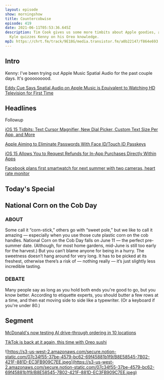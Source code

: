 ```yaml
---
layout: episode
show: morningshow
title: Countercobwise
episode: 419
date: 2021-06-11T05:53:36.645Z
description: Tim Cook gives us some more timbits about Apple goodies, and then
  Kyle quizzes Kenny on his Oreo knowledge.
mp3: https://chrt.fm/track/9E18G/media.transistor.fm/a0b22147/f864e693.mp3
---
```

## Intro

Kenny: I've been trying out Apple Music Spatial Audio for the past couple days. It's gooooooood.

[Eddy Cue Says Spatial Audio on Apple Music is Equivalent to Watching HD Television for First Time](https://www.macrumors.com/2021/06/08/eddy-cue-spatial-audio-interview/)

## Headlines

Followup

[iOS 15 Tidbits: Text Cursor Magnifier, New Dial Picker, Custom Text Size Per App, and More](https://www.macrumors.com/2021/06/09/ios-15-tidbits-loupe-magnifier-dial-picker-more/)

[Apple Aiming to Eliminate Passwords With Face ID/Touch ID Passkeys](https://www.macrumors.com/2021/06/10/apple-icloud-keychain-passkeys/)

[iOS 15 Allows You to Request Refunds for In-App Purchases Directly Within Apps](https://www.macrumors.com/2021/06/10/ios-15-request-refunds-within-apps/)

[Facebook plans first smartwatch for next summer with two cameras, heart rate monitor](https://www.theverge.com/2021/6/9/22526266/facebook-smartwatch-two-cameras-heart-rate-monitor)

## Today's Special

## National Corn on the Cob Day

### **ABOUT**

Some call it “corn-stick,” others go with “sweet pole,” but we like to call it amazing — especially when you use those cute plastic corn on the cob handles. National Corn on the Cob Day falls on June 11 — the perfect pre-summer date. (Although, for most home gardens, mid-June is still too early for the harvest.) But you can’t blame anyone for being in a hurry. The sweetness doesn’t hang around for very long. It has to be picked at its freshest, otherwise there’s a risk of — nothing really — it’s just slightly less incredible tasting.

### DEBATE

Many people say as long as you hold both ends you're good to go, but you know better. According to etiquette experts, you should butter a few rows at a time, and then eat moving side to side like a typewriter. (Or a keyboard if you're under 80.)

## Segment

[McDonald's now testing AI drive-through ordering in 10 locations](https://thetakeout.com/mcdonald-s-is-testing-ai-drive-through-ordering-1847025669)

[TikTok is back at it again, this time with Oreo sushi](https://thetakeout.com/tiktok-is-back-at-it-again-this-time-with-oreo-sushi-1847062401)

![https://s3-us-west-2.amazonaws.com/secure.notion-static.com/07c34f55-37be-4579-bc62-69f45881b1f9/B8E58545-7B02-421F-881D-EC3FB909C7EE.jpeg](https://s3-us-west-2.amazonaws.com/secure.notion-static.com/07c34f55-37be-4579-bc62-69f45881b1f9/B8E58545-7B02-421F-881D-EC3FB909C7EE.jpeg)